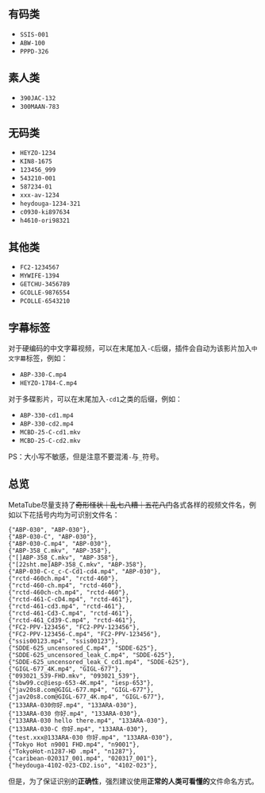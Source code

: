 ## 有码类

- `SSIS-001`
- `ABW-100`
- `PPPD-326`

## 素人类

- `390JAC-132`
- `300MAAN-783`

## 无码类

- `HEYZO-1234`
- `KIN8-1675`
- `123456_999`
- `543210-001`
- `587234-01`
- `xxx-av-1234`
- `heydouga-1234-321`
- `c0930-ki897634`
- `h4610-ori98321`

## 其他类

- `FC2-1234567`
- `MYWIFE-1394`
- `GETCHU-3456789`
- `GCOLLE-9876554`
- `PCOLLE-6543210`

## 字幕标签

对于硬编码的中文字幕视频，可以在末尾加入`-C`后缀，插件会自动为该影片加入`中文字幕`标签，例如：

- `ABP-330-C.mp4`
- `HEYZO-1784-C.mp4`

对于多碟影片，可以在末尾加入`-cd1`之类的后缀，例如：

- `ABP-330-cd1.mp4`
- `ABP-330-cd2.mp4`
- `MCBD-25-C-cd1.mkv`
- `MCBD-25-C-cd2.mkv`

PS：大小写不敏感，但是注意不要混淆`-`与`_`符号。

## 总览

MetaTube尽量支持了~~奇形怪状｜乱七八糟｜五花八门~~各式各样的视频文件名，例如以下花括号内均为可识别文件名：

```
{"ABP-030", "ABP-030"},
{"ABP-030-C", "ABP-030"},
{"ABP-030-C.mp4", "ABP-030"},
{"ABP-358_C.mkv", "ABP-358"},
{"[]ABP-358_C.mkv", "ABP-358"},
{"[22sht.me]ABP-358_C.mkv", "ABP-358"},
{"ABP-030-C-c_c-C-Cd1-cd4.mp4", "ABP-030"},
{"rctd-460ch.mp4", "rctd-460"},
{"rctd-460-ch.mp4", "rctd-460"},
{"rctd-460ch-ch.mp4", "rctd-460"},
{"rctd-461-C-cD4.mp4", "rctd-461"},
{"rctd-461-cd3.mp4", "rctd-461"},
{"rctd-461-Cd3-C.mp4", "rctd-461"},
{"rctd-461_Cd39-C.mp4", "rctd-461"},
{"FC2-PPV-123456", "FC2-PPV-123456"},
{"FC2-PPV-123456-C.mp4", "FC2-PPV-123456"},
{"ssis00123.mp4", "ssis00123"},
{"SDDE-625_uncensored_C.mp4", "SDDE-625"},
{"SDDE-625_uncensored_leak_C.mp4", "SDDE-625"},
{"SDDE-625_uncensored_leak_C_cd1.mp4", "SDDE-625"},
{"GIGL-677_4K.mp4", "GIGL-677"},
{"093021_539-FHD.mkv", "093021_539"},
{"sbw99.cc@iesp-653-4K.mp4", "iesp-653"},
{"jav20s8.com@GIGL-677.mp4", "GIGL-677"},
{"jav20s8.com@GIGL-677_4K.mp4", "GIGL-677"},
{"133ARA-030你好.mp4", "133ARA-030"},
{"133ARA-030 你好.mp4", "133ARA-030"},
{"133ARA-030 hello there.mp4", "133ARA-030"},
{"133ARA-030-C 你好.mp4", "133ARA-030"},
{"test.xxx@133ARA-030 你好.mp4", "133ARA-030"},
{"Tokyo Hot n9001 FHD.mp4", "n9001"},
{"TokyoHot-n1287-HD .mp4", "n1287"},
{"caribean-020317_001.mp4", "020317_001"},
{"heydouga-4102-023-CD2.iso", "4102-023"},
```

但是，为了保证识别的**正确性**，强烈建议使用**正常的人类可看懂的**文件命名方式。
